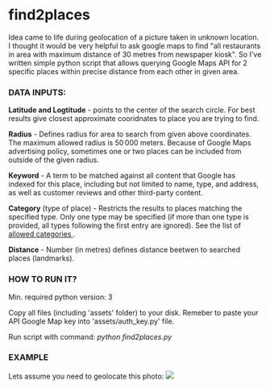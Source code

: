 # find2places

Idea came to life during geolocation of a picture taken in unknown location. I thought it would be very helpful to ask google maps to find "all restaurants in area with maximum distance of 30 metres from newspaper kiosk". So I've written simple python script that allows querying Google Maps API for 2 specific places within precise distance from each other in given area. 
<br>

<h3>DATA INPUTS:</h3>

<b>Latitude and Logtitude</b> - points to the center of the search circle. For best results give closest approximate cooridnates to place you are trying to find.  

<b>Radius</b> - Defines radius for area to search from given above coordinates. The maximum allowed radius is 50 000 meters. Because of Google Maps advertising policy, sometimes one or two places can be included from outside of the given radius. 

<b>Keyword</b> - A term to be matched against all content that Google has indexed for this place, including but not limited to name, type, and address, as well as customer reviews and other third-party content.

<b>Category</b> (type of place) - Restricts the results to places matching the specified type. Only one type may be specified (if more than one type is provided, all types following the first entry are ignored). See the list of <a href='https://developers.google.com/places/web-service/supported_types'> allowed categories </a>.

<b>Distance</b> - Number (in metres) defines distance beetwen to searched places (landmarks). 
<br>
<h3>HOW TO RUN IT?</h3>
Min. required python version: 3

Copy all files (including 'assets' folder) to your disk. Remeber to paste your API Google Map key into 'assets/auth_key.py' file. 

Run script with command: <i>python find2places.py</i>
<br>
<h3> EXAMPLE </h3>

Lets assume you need to geolocate this photo: 
<img src='https://upload.wikimedia.org/wikipedia/commons/thumb/6/6a/Apotheke_an_der_Alten_Schule_in_Berlin-Adlershof.JPG/640px-Apotheke_an_der_Alten_Schule_in_Berlin-Adlershof.JPG'>

